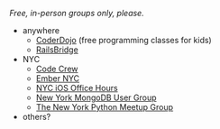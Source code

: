 *Free, in-person groups only, please.*

* anywhere
    * [CoderDojo](http://coderdojo.com/) (free programming classes for kids)
    * [RailsBridge](http://workshops.railsbridge.org/)
* NYC
    * [Code Crew](http://www.meetup.com/codecrewny/)
    * [Ember NYC](http://www.meetup.com/EmberJS-NYC/)
    * [NYC iOS Office Hours](http://www.meetup.com/NYC-iOS-Office-Hours/)
    * [New York MongoDB User Group](http://www.meetup.com/New-York-MongoDB-User-Group/)
    * [The New York Python Meetup Group](http://www.meetup.com/nycpython/)
* others?